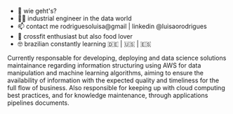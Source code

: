 - 👋 wie geht's?
- :woman_technologist: industrial engineer in the data world
- 📫 contact me rodriguesoluisa@gmail | linkedin @luisaorodrigues
- :muscle: crossfit enthusiast but also food lover 
- :nerd_face: brazilian constantly learning   :de: | :us: | :es: 


Currently responsable for developing, deploying and data science solutions maintainance regarding information structuring using AWS for data manipulation and machine learning algorithms, aiming to ensure the availability of information with the expected quality and timeliness for the full flow of business. Also responsible for keeping up with cloud computing best practices, and for knowledge maintenance, through applications pipelines documents.

<!---
luisarodriguees/luisarodriguees is a ✨ special ✨ repository because its `README.md` (this file) appears on your GitHub profile.
You can click the Preview link to take a look at your changes.
--->
